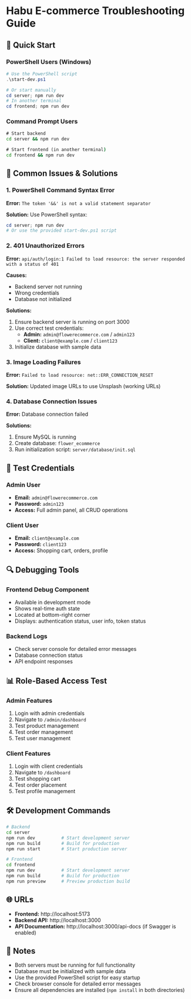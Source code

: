 # Habu E-commerce Troubleshooting Guide

## 🚀 Quick Start

### PowerShell Users (Windows)
```powershell
# Use the PowerShell script
.\start-dev.ps1

# Or start manually
cd server; npm run dev
# In another terminal
cd frontend; npm run dev
```

### Command Prompt Users
```cmd
# Start backend
cd server && npm run dev

# Start frontend (in another terminal)
cd frontend && npm run dev
```

## 🔧 Common Issues & Solutions

### 1. PowerShell Command Syntax Error
**Error:** `The token '&&' is not a valid statement separator`

**Solution:** Use PowerShell syntax:
```powershell
cd server; npm run dev
# Or use the provided start-dev.ps1 script
```

### 2. 401 Unauthorized Errors
**Error:** `api/auth/login:1 Failed to load resource: the server responded with a status of 401`

**Causes:**
- Backend server not running
- Wrong credentials
- Database not initialized

**Solutions:**
1. Ensure backend server is running on port 3000
2. Use correct test credentials:
   - **Admin:** `admin@flowerecommerce.com` / `admin123`
   - **Client:** `client@example.com` / `client123`
3. Initialize database with sample data

### 3. Image Loading Failures
**Error:** `Failed to load resource: net::ERR_CONNECTION_RESET`

**Solution:** Updated image URLs to use Unsplash (working URLs)

### 4. Database Connection Issues
**Error:** Database connection failed

**Solutions:**
1. Ensure MySQL is running
2. Create database: `flower_ecommerce`
3. Run initialization script: `server/database/init.sql`

## 🧪 Test Credentials

### Admin User
- **Email:** `admin@flowerecommerce.com`
- **Password:** `admin123`
- **Access:** Full admin panel, all CRUD operations

### Client User
- **Email:** `client@example.com`
- **Password:** `client123`
- **Access:** Shopping cart, orders, profile

## 🔍 Debugging Tools

### Frontend Debug Component
- Available in development mode
- Shows real-time auth state
- Located at bottom-right corner
- Displays: authentication status, user info, token status

### Backend Logs
- Check server console for detailed error messages
- Database connection status
- API endpoint responses

## 📊 Role-Based Access Test

### Admin Features
1. Login with admin credentials
2. Navigate to `/admin/dashboard`
3. Test product management
4. Test order management
5. Test user management

### Client Features
1. Login with client credentials
2. Navigate to `/dashboard`
3. Test shopping cart
4. Test order placement
5. Test profile management

## 🛠️ Development Commands

```bash
# Backend
cd server
npm run dev          # Start development server
npm run build        # Build for production
npm run start        # Start production server

# Frontend
cd frontend
npm run dev          # Start development server
npm run build        # Build for production
npm run preview      # Preview production build
```

## 🌐 URLs

- **Frontend:** http://localhost:5173
- **Backend API:** http://localhost:3000
- **API Documentation:** http://localhost:3000/api-docs (if Swagger is enabled)

## 📝 Notes

- Both servers must be running for full functionality
- Database must be initialized with sample data
- Use the provided PowerShell script for easy startup
- Check browser console for detailed error messages
- Ensure all dependencies are installed (`npm install` in both directories)
